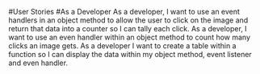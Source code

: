 #User Stories
#As a Developer
As a developer, I want to use an event handlers in an object method to allow the user to click on the image and return that data into a counter so I can tally each click.
As a developer, I want to use an even handler within an object method to count how many clicks an image gets.
As a developer I want to create a table within a function so I can display the data within my object method, event listener and even handler.
